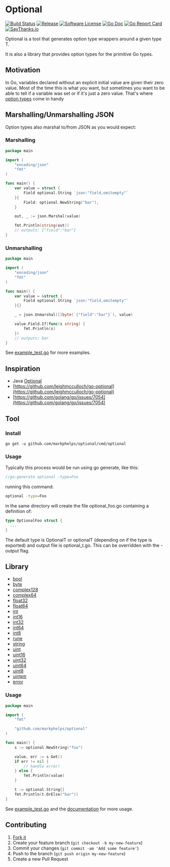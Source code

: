 # Optional

[![Build Status](https://travis-ci.org/markphelps/optional.svg?branch=master)](https://travis-ci.org/markphelps/optional)
[![Release](https://img.shields.io/github/release/markphelps/optional.svg?style=flat-square)](https://github.com/markphelps/optional/releases/latest)
[![Software License](https://img.shields.io/badge/license-MIT-brightgreen.svg?style=flat-square)](LICENSE.md)
[![Go Doc](https://img.shields.io/badge/godoc-reference-blue.svg?style=flat-square)](http://godoc.org/github.com/markphelps/optional)
[![Go Report Card](https://goreportcard.com/badge/github.com/markphelps/optional?style=flat-square)](https://goreportcard.com/report/github.com/markphelps/optional)
[![SayThanks.io](https://img.shields.io/badge/SayThanks.io-%E2%98%BC-1EAEDB.svg?style=flat-square)](https://saythanks.io/to/markphelps)

Optional is a tool that generates option type wrappers around a given type T.

It is also a library that provides option types for the primitive Go types.

## Motivation

In Go, variables declared without an explicit initial value are given their zero value. Most of the time this is what you want, but sometimes you want to be able to tell if a variable was set or if it's just a zero value. That's where [option types](https://en.wikipedia.org/wiki/Option_type) come in handy

## Marshalling/Unmarshalling JSON

Option types also marshal to/from JSON as you would expect:

### Marshalling

```go
package main

import (
	"encoding/json"
	"fmt"
)

func main() {
	var value = struct {
		Field optional.String `json:"field,omitempty"`
	}{
		Field: optional.NewString("bar"),
	}

	out, _ := json.Marshal(value)

	fmt.Println(string(out))
	// outputs: {"field":"bar"}
}
```

### Unmarshalling

```go
package main

import (
	"encoding/json"
	"fmt"
)

func main() {
	var value = &struct {
		Field optional.String `json:"field,omitempty"`
	}{}

	_ = json.Unmarshal([]byte(`{"field":"bar"}`), value)

	value.Field.If(func(s string) {
		fmt.Println(s)
	})
	// outputs: bar
}
```

See [example_test.go](example_test.go) for more examples.

## Inspiration

* Java [Optional](https://docs.oracle.com/javase/8/docs/api/java/util/Optional.html)
* [https://github.com/leighmcculloch/go-optional](https://github.com/leighmcculloch/go-optional)
* [https://github.com/golang/go/issues/7054](https://github.com/golang/go/issues/7054)

## Tool

### Install

`go get -u github.com/markphelps/optional/cmd/optional`

### Usage

Typically this process would be run using go generate, like this:

```go
//go:generate optional -type=Foo
```

running this command:

```bash
optional -type=Foo
```

in the same directory will create the file optional_foo.go
containing a definition of:

```go
type OptionalFoo struct {
  ...
}
```

The default type is OptionalT or optionalT (depending on if the type is exported)
and output file is optional_t.go. This can be overridden with the -output flag.

## Library

* [bool](bool.go)
* [byte](byte.go)
* [complex128](complex128.go)
* [complex64](complex64.go)
* [float32](float32.go)
* [float64](float64.go)
* [int](int.go)
* [int16](int16.go)
* [int32](int32.go)
* [int64](int64.go)
* [int8](int8.go)
* [rune](rune.go)
* [string](string.go)
* [uint](uint.go)
* [uint16](uint16.go)
* [uint32](uint32.go)
* [uint64](uint64.go)
* [uint8](uint8.go)
* [uintptr](uintptr.go)
* [error](error.go)

### Usage

```go
package main

import (
	"fmt"

	"github.com/markphelps/optional"
)

func main() {
	s := optional.NewString("foo")

	value, err := s.Get()
	if err != nil {
		// handle error!
	} else {
		fmt.Println(value)
	}

	t := optional.String{}
	fmt.Println(t.OrElse("bar"))
}
```

See [example_test.go](example_test.go) and the [documentation](http://godoc.org/github.com/markphelps/optional) for more usage.

## Contributing

1. [Fork it](https://github.com/markphelps/optional/fork)
1. Create your feature branch (`git checkout -b my-new-feature`)
1. Commit your changes (`git commit -am 'Add some feature'`)
1. Push to the branch (`git push origin my-new-feature`)
1. Create a new Pull Request
